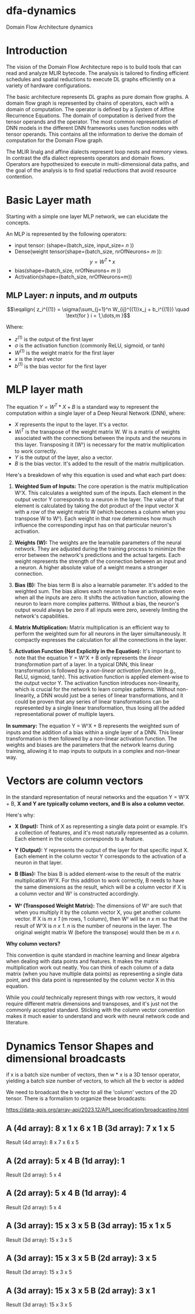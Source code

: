 # dfa-dynamics

Domain Flow Architecture dynamics

# Introduction

The vision of the Domain Flow Architecture repo is to build tools that can read and analyze MLIR bytecode.
The analysis is tailored to finding efficient schedules and spatial reductions to execute DL graphs efficiently
on a variety of hardware configurations.


The basic architecture represents DL graphs as pure domain flow graphs.
A domain flow graph is represented by chains of operators, each with a domain of computation. 
The operator is defined by a System of Affine Recurrence Equations. 
The domain of computation is derived from the tensor operands and the operator.
The most common representation of DNN models in the different DNN frameworks 
uses function nodes with tensor operands. This contains all the information
to derive the domain of computation for the Domain Flow graph.

The MLIR linalg and affine dialects represent loop nests and memory views.
In contrast the dfa dialect represents operators and domain flows.
Operators are hypothesized to execute in multi-dimensional data paths,
and the goal of the analysis is to find spatial reductions that avoid
resource contention.

# Basic Layer math

Starting with a simple one layer MLP network, we can elucidate the concepts.

An MLP is represented by the following operators:

- input tensor: (shape=(batch_size, input_size= $n$ ))
- Dense(weight tensor(shape=(batch_size, nrOfNeurons= $m$ )):  $$y = W^T * x$$
- bias(shape=(batch_size, nrOfNeurons= $m$ ))
- Activation(shape=(batch_size, nrOfNeurons=$m$))

## MLP Layer: $n$ inputs, and $m$ outputs

$$\eqalign{
z_i^{(1)} = \sigma(\sum_{j=1}^n W_{ij}^{(1)}x_j + b_i^{(1)}) \quad \text{for } i = 1,\dots,m 
}$$

Where:

- $z^{(1)}$ is the output of the first layer
- $\sigma$ is the activation function (commonly ReLU, sigmoid, or tanh)
- $W^{(1)}$ is the weight matrix for the first layer
- $x$ is the input vector
- $b^{(1)}$ is the bias vector for the first layer


# MLP layer math

The equation $Y = W^T * X + B$ is a standard way to represent the computation within a single layer of a Deep Neural Network (DNN), where:

*   $X$ represents the input to the layer.  It's a vector.
*   $Wi^T$ is the transpose of the weight matrix W.  W is a matrix of weights associated with the connections between the inputs and the neurons in this layer. Transposing it (Wᵀ) is necessary for the matrix multiplication to work correctly.
*   $Y$ is the output of the layer, also a vector.
*   $B$ is the bias vector.  It's added to the result of the matrix multiplication.

Here's a breakdown of why this equation is used and what each part does:

1.  **Weighted Sum of Inputs:** The core operation is the matrix multiplication WᵀX.  This calculates a weighted sum of the inputs. Each element in the output vector Y corresponds to a neuron in the layer.  The value of that element is calculated by taking the dot product of the input vector X with a *row* of the weight matrix W (which becomes a column when you transpose W to Wᵀ).  Each weight in that row determines how much influence the corresponding input has on that particular neuron's activation.

2.  **Weights (W):** The weights are the learnable parameters of the neural network.  They are adjusted during the training process to minimize the error between the network's predictions and the actual targets.  Each weight represents the strength of the connection between an input and a neuron.  A higher absolute value of a weight means a stronger connection.

3.  **Bias (B):** The bias term B is also a learnable parameter. It's added to the weighted sum.  The bias allows each neuron to have an activation even when all the inputs are zero.  It shifts the activation function, allowing the neuron to learn more complex patterns.  Without a bias, the neuron's output would always be zero if all inputs were zero, severely limiting the network's capabilities.

4.  **Matrix Multiplication:** Matrix multiplication is an efficient way to perform the weighted sum for all neurons in the layer simultaneously.  It compactly expresses the calculation for all the connections in the layer.

5.  **Activation Function (Not Explicitly in the Equation):**  It's important to note that the equation Y = WᵀX + B only represents the *linear transformation* part of a layer.  In a typical DNN, this linear transformation is followed by a *non-linear activation function* (e.g., ReLU, sigmoid, tanh). This activation function is applied element-wise to the output vector Y.  The activation function introduces non-linearity, which is crucial for the network to learn complex patterns.  Without non-linearity, a DNN would just be a series of linear transformations, and it could be proven that any series of linear transformations can be represented by a single linear transformation, thus losing all the added representational power of multiple layers.

**In summary:** The equation Y = WᵀX + B represents the weighted sum of inputs and the addition of a bias within a single layer of a DNN. This linear transformation is then followed by a non-linear activation function.  The weights and biases are the parameters that the network learns during training, allowing it to map inputs to outputs in a complex and non-linear way.

# Vectors are column vectors

In the standard representation of neural networks and the equation Y = WᵀX + B,  **X and Y are typically column vectors, and B is also a column vector.**

Here's why:

*   **X (Input):**  Think of X as representing a single data point or example.  It's a collection of features, and it's most naturally represented as a column.  Each element in the column corresponds to a feature.

*   **Y (Output):** Y represents the output of the layer for that specific input X.  Each element in the column vector Y corresponds to the activation of a neuron in that layer.

*   **B (Bias):** The bias B is added element-wise to the result of the matrix multiplication WᵀX.  For this addition to work correctly, B needs to have the same dimensions as the result, which will be a column vector if X is a column vector and Wᵀ is constructed accordingly.

*   **Wᵀ (Transposed Weight Matrix):** The dimensions of Wᵀ are such that when you multiply it by the column vector X, you get another column vector.  If X is *m x 1* (m rows, 1 column), then Wᵀ will be *n x m* so that the result of WᵀX is *n x 1*.  *n* is the number of neurons in the layer.  The original weight matrix W (before the transpose) would then be *m x n*.

**Why column vectors?**

This convention is quite standard in machine learning and linear algebra when dealing with data points and features.  It makes the matrix multiplication work out neatly.  You can think of each column of a data matrix (when you have multiple data points) as representing a single data point, and this data point is represented by the column vector X in this equation.

While you *could* technically represent things with row vectors, it would require different matrix dimensions and transposes, and it's just not the commonly accepted standard.  Sticking with the column vector convention makes it much easier to understand and work with neural network code and literature.



# Dynamics Tensor Shapes and dimensional broadcasts

if x is a batch size number of vectors, then w * x is a 3D tensor operator, 
yielding a batch size number of vectors, to which all the b vector is added

We need to broadcast the b vector to all the 'column' vectors of the 2D tensor.
There is a formalism to organize these broadcasts:

https://data-apis.org/array-api/2023.12/API_specification/broadcasting.html

 A      (4d array):  8 x 1 x 6 x 1
 B      (3d array):      7 x 1 x 5
---------------------------------
 Result (4d array):  8 x 7 x 6 x 5

 A      (2d array):  5 x 4
 B      (1d array):      1
 -------------------------
 Result (2d array):  5 x 4

 A      (2d array):  5 x 4
 B      (1d array):      4
 -------------------------
 Result (2d array):  5 x 4

 A      (3d array):  15 x 3 x 5
 B      (3d array):  15 x 1 x 5
 ------------------------------
 Result (3d array):  15 x 3 x 5

 A      (3d array):  15 x 3 x 5
 B      (2d array):       3 x 5
 ------------------------------
 Result (3d array):  15 x 3 x 5

 A      (3d array):  15 x 3 x 5
 B      (2d array):       3 x 1
 ------------------------------
 Result (3d array):  15 x 3 x 5

